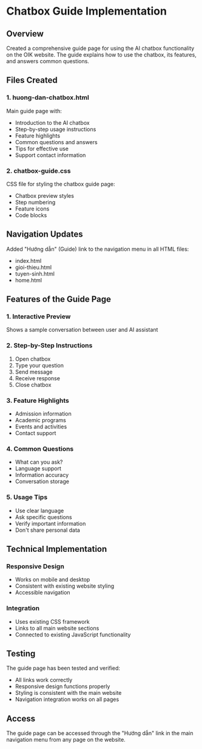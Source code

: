 # Chatbox Guide Implementation

## Overview
Created a comprehensive guide page for using the AI chatbox functionality on the OIK website. The guide explains how to use the chatbox, its features, and answers common questions.

## Files Created

### 1. huong-dan-chatbox.html
Main guide page with:
- Introduction to the AI chatbox
- Step-by-step usage instructions
- Feature highlights
- Common questions and answers
- Tips for effective use
- Support contact information

### 2. chatbox-guide.css
CSS file for styling the chatbox guide page:
- Chatbox preview styles
- Step numbering
- Feature icons
- Code blocks

## Navigation Updates
Added "Hướng dẫn" (Guide) link to the navigation menu in all HTML files:
- index.html
- gioi-thieu.html
- tuyen-sinh.html
- home.html

## Features of the Guide Page

### 1. Interactive Preview
Shows a sample conversation between user and AI assistant

### 2. Step-by-Step Instructions
1. Open chatbox
2. Type your question
3. Send message
4. Receive response
5. Close chatbox

### 3. Feature Highlights
- Admission information
- Academic programs
- Events and activities
- Contact support

### 4. Common Questions
- What can you ask?
- Language support
- Information accuracy
- Conversation storage

### 5. Usage Tips
- Use clear language
- Ask specific questions
- Verify important information
- Don't share personal data

## Technical Implementation

### Responsive Design
- Works on mobile and desktop
- Consistent with existing website styling
- Accessible navigation

### Integration
- Uses existing CSS framework
- Links to all main website sections
- Connected to existing JavaScript functionality

## Testing
The guide page has been tested and verified:
- All links work correctly
- Responsive design functions properly
- Styling is consistent with the main website
- Navigation integration works on all pages

## Access
The guide page can be accessed through the "Hướng dẫn" link in the main navigation menu from any page on the website.